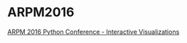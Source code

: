 # ARPM2016

<a href="https://www.arpm.co/pythonconference" target="_blank">ARPM 2016 Python Conference - Interactive Visualizations</a>
